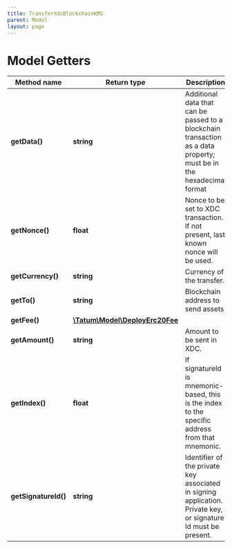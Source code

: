 ```yaml
---
title: TransferXdcBlockchainKMS
parent: Model
layout: page
---
```


# Model Getters

Method name | Return type | Description | Notes
------------ | ------------- | ------------- | -------------
**getData()** | **string** | Additional data that can be passed to a blockchain transaction as a data property; must be in the hexadecimal format | [optional]
**getNonce()** | **float** | Nonce to be set to XDC transaction. If not present, last known nonce will be used. | [optional]
**getCurrency()** | **string** | Currency of the transfer. |
**getTo()** | **string** | Blockchain address to send assets |
**getFee()** | [**\Tatum\Model\DeployErc20Fee**](../DeployErc20Fee) |  | [optional]
**getAmount()** | **string** | Amount to be sent in XDC. |
**getIndex()** | **float** | If signatureId is mnemonic-based, this is the index to the specific address from that mnemonic. | [optional]
**getSignatureId()** | **string** | Identifier of the private key associated in signing application. Private key, or signature Id must be present. |

